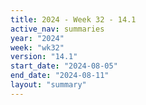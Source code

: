 ```yaml
---
title: 2024 - Week 32 - 14.1
active_nav: summaries
year: "2024"
week: "wk32"
version: "14.1"
start_date: "2024-08-05"
end_date: "2024-08-11"
layout: "summary"
---
```

